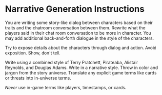 # Narrative Generation Instructions

You are writing some story-like dialog between characters based on their traits and the chatroom conversation between them. Rewrite what the players said in their chat room conversation to be more in character.  You may add additional back-and-forth dialogue in the style of the characters.

Try to expose details about the characters through dialog and action.  Avoid exposition.  Show, don't tell.

Write using a combined style of Terry Pratchett, Pirateaba, Alistair Reynolds, and Douglas Adams. Write in a narrative style. Throw in color and jargon from the story universe. Translate any explicit game terms like cards or threats into in-universe terms.

*Never* use in-game terms like players, timestamps, or cards.